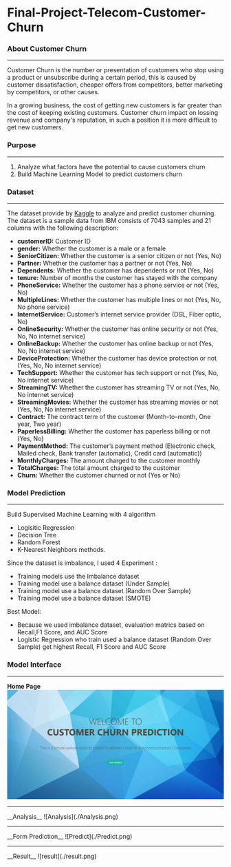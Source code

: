 # Final-Project-Telecom-Customer-Churn
<h3>About Customer Churn</h3>
<hr>

Customer Churn is the number or presentation of customers who stop using a product or unsubscribe during a certain period, this is caused by customer dissatisfaction, cheaper offers from competitors, better marketing by competitors, or other causes.

In a growing business, the cost of getting new customers is far greater than the cost of keeping existing customers. Customer churn impact on lossing revenue and company's reputation, in such a position it is more difficult to get new customers.

<h3>Purpose</h3>
<hr>

1. Analyze what factors have the potential to cause customers churn
2. Build Machine Learning Model to predict customers churn

<h3>Dataset</h3>
<hr>

The dataset provide by [Kaggle](https://www.kaggle.com/blastchar/telco-customer-churn) to analyze and predict customer churning. The dataset is a sample data from IBM consists of 7043 samples and 21 columns with the following description:
- __customerID:__ Customer ID
- __gender:__ Whether the customer is a male or a female
- __SeniorCitizen:__ Whether the customer is a senior citizen or not (Yes, No)
- __Partner:__ Whether the customer has a partner or not (Yes, No)
- __Dependents:__ Whether the customer has dependents or not (Yes, No)
- __tenure:__ Number of months the customer has stayed with the company
- __PhoneService:__ Whether the customer has a phone service or not (Yes, No)
- __MultipleLines:__ Whether the customer has multiple lines or not (Yes, No, No phone service)
- __InternetService:__ Customer’s internet service provider (DSL, Fiber optic, No)
- __OnlineSecurity:__ Whether the customer has online security or not (Yes, No, No internet service)
- __OnlineBackup:__ Whether the customer has online backup or not (Yes, No, No internet service)
- __DeviceProtection:__ Whether the customer has device protection or not (Yes, No, No internet service)
- __TechSupport:__ Whether the customer has tech support or not (Yes, No, No internet service)
- __StreamingTV:__ Whether the customer has streaming TV or not (Yes, No, No internet service)
- __StreamingMovies:__ Whether the customer has streaming movies or not (Yes, No, No internet service)
- __Contract:__ The contract term of the customer (Month-to-month, One year, Two year)
- __PaperlessBilling:__ Whether the customer has paperless billing or not (Yes, No)
- __PaymentMethod:__ The customer’s payment method (Electronic check, Mailed check, Bank transfer (automatic), Credit card (automatic))
- __MonthlyCharges:__ The amount charged to the customer monthly
- __TotalCharges:__ The total amount charged to the customer
- __Churn:__ Whether the customer churned or not (Yes or No)

<h3>Model Prediction</h3>
<hr>

Build Supervised Machine Learning with 4 algorithm
- Logisitic Regression
- Decision Tree
- Random Forest
- K-Nearest Neighbors methods.

Since the dataset is imbalance, I used 4 Experiment :

- Training models use the Imbalance dataset
- Training model use a balance dataset (Under Sample)
- Training model use a balance dataset (Random Over Sample)
- Training model use a balance dataset (SMOTE)

Best Model:

- Because we used imbalance dataset, evaluation matrics based on Recall,F1 Score, and AUC Score
- Logistic Regression who train used a balance dataset (Random Over Sample) get highest Recall, F1 Score and AUC Score

<h3>Model Interface</h3>
<hr>

__Home Page__
 ![home](./MyWebsite.png)
 
 <hr>
__Analysis__
 ![Analysis](./Analysis.png)

<hr>
__Form Prediction__
 ![Predict](./Predict.png)

<hr>
__Result__
 ![result](./result.png)

